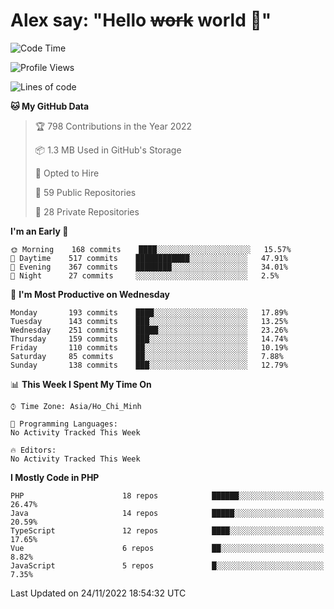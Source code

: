 # Alex say: "Hello ~~work~~ world 🐾"

<!--START_SECTION:waka-->
![Code Time](http://img.shields.io/badge/Code%20Time-839%20hrs%205%20mins-blue)

![Profile Views](http://img.shields.io/badge/Profile%20Views-0-blue)

![Lines of code](https://img.shields.io/badge/From%20Hello%20World%20I%27ve%20Written-1%20Million%20lines%20of%20code-blue)

**🐱 My GitHub Data** 

> 🏆 798 Contributions in the Year 2022
 > 
> 📦 1.3 MB Used in GitHub's Storage 
 > 
> 💼 Opted to Hire
 > 
> 📜 59 Public Repositories 
 > 
> 🔑 28 Private Repositories  
 > 
**I'm an Early 🐤** 

```text
🌞 Morning    168 commits    ████░░░░░░░░░░░░░░░░░░░░░   15.57% 
🌆 Daytime    517 commits    ████████████░░░░░░░░░░░░░   47.91% 
🌃 Evening    367 commits    ████████░░░░░░░░░░░░░░░░░   34.01% 
🌙 Night      27 commits     ░░░░░░░░░░░░░░░░░░░░░░░░░   2.5%

```
📅 **I'm Most Productive on Wednesday** 

```text
Monday       193 commits    ████░░░░░░░░░░░░░░░░░░░░░   17.89% 
Tuesday      143 commits    ███░░░░░░░░░░░░░░░░░░░░░░   13.25% 
Wednesday    251 commits    █████░░░░░░░░░░░░░░░░░░░░   23.26% 
Thursday     159 commits    ███░░░░░░░░░░░░░░░░░░░░░░   14.74% 
Friday       110 commits    ██░░░░░░░░░░░░░░░░░░░░░░░   10.19% 
Saturday     85 commits     ██░░░░░░░░░░░░░░░░░░░░░░░   7.88% 
Sunday       138 commits    ███░░░░░░░░░░░░░░░░░░░░░░   12.79%

```


📊 **This Week I Spent My Time On** 

```text
⌚︎ Time Zone: Asia/Ho_Chi_Minh

💬 Programming Languages: 
No Activity Tracked This Week

🔥 Editors: 
No Activity Tracked This Week

```

**I Mostly Code in PHP** 

```text
PHP                      18 repos            ██████░░░░░░░░░░░░░░░░░░░   26.47% 
Java                     14 repos            █████░░░░░░░░░░░░░░░░░░░░   20.59% 
TypeScript               12 repos            ████░░░░░░░░░░░░░░░░░░░░░   17.65% 
Vue                      6 repos             ██░░░░░░░░░░░░░░░░░░░░░░░   8.82% 
JavaScript               5 repos             █░░░░░░░░░░░░░░░░░░░░░░░░   7.35%

```



 Last Updated on 24/11/2022 18:54:32 UTC
<!--END_SECTION:waka-->
